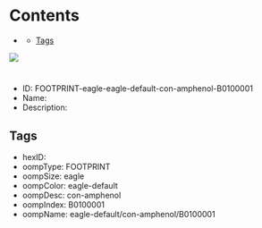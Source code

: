 



Contents
========

* [](#)
	* [Tags](#tags)
  
![][im]
# 

- ID: FOOTPRINT-eagle-eagle-default-con-amphenol-B0100001
- Name: 
- Description: 

## Tags

- hexID: 
- oompType: FOOTPRINT
- oompSize: eagle
- oompColor: eagle-default
- oompDesc: con-amphenol
- oompIndex: B0100001
- oompName: eagle-default/con-amphenol/B0100001



[im]: image.png
